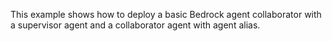 This example shows how to deploy a basic Bedrock agent collaborator with a supervisor agent and a collaborator agent with agent alias.
